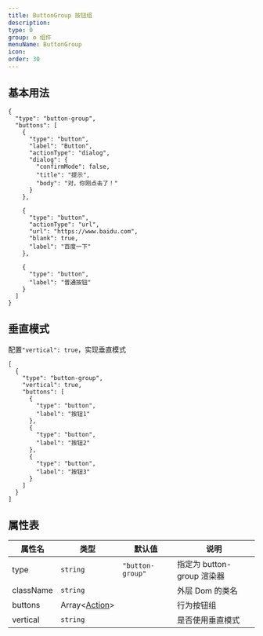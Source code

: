 ```yaml
---
title: ButtonGroup 按钮组
description: 
type: 0
group: ⚙ 组件
menuName: ButtonGroup
icon: 
order: 30
---
```

## 基本用法

```schema:height="200" scope="body"
{
  "type": "button-group",
  "buttons": [
    {
      "type": "button",
      "label": "Button",
      "actionType": "dialog",
      "dialog": {
        "confirmMode": false,
        "title": "提示",
        "body": "对，你刚点击了！"
      }
    },

    {
      "type": "button",
      "actionType": "url",
      "url": "https://www.baidu.com",
      "blank": true,
      "label": "百度一下"
    },

    {
      "type": "button",
      "label": "普通按钮"
    }
  ]
}
```

## 垂直模式

配置`"vertical": true`，实现垂直模式

```schema:height="200" scope="body"
[
  {
    "type": "button-group",
    "vertical": true,
    "buttons": [
      {
        "type": "button",
        "label": "按钮1"
      },
      {
        "type": "button",
        "label": "按钮2"
      },
      {
        "type": "button",
        "label": "按钮3"
      }
    ]
  }
]
```


## 属性表

| 属性名    | 类型                             | 默认值           | 说明                       |
| --------- | -------------------------------- | ---------------- | -------------------------- |
| type      | `string`                         | `"button-group"` | 指定为 button-group 渲染器 |
| className | `string`                         |                  | 外层 Dom 的类名            |
| buttons   | Array<[Action](./action-button)> |                  | 行为按钮组                 |
| vertical  | `string`                         |                  | 是否使用垂直模式           |






